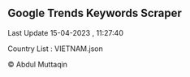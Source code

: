 

## Google Trends Keywords Scraper 
 
Last Update 15-04-2023 , 11:27:40

Country List :
VIETNAM.json



© Abdul Muttaqin 
